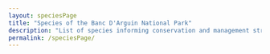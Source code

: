 ```yaml
---
layout: speciesPage
title: "Species of the Banc D'Arguin National Park"
description: "List of species informing conservation and management strategies of the Banc D'Arguin National Park"
permalink: /speciesPage/
---
```

